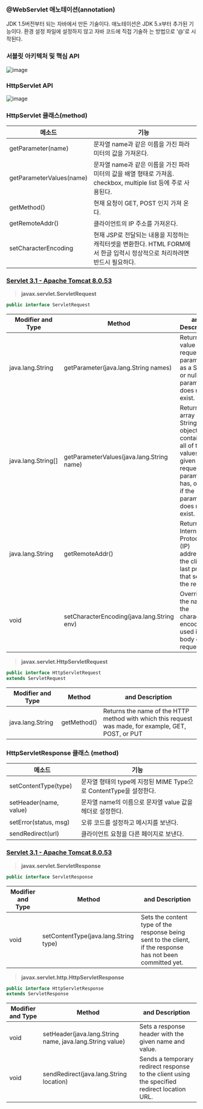 ### @WebServlet 애노테이션(annotation)

JDK 1.5버전부터 되는 자바에서 만든 기술이다. 애노테이션은 JDK 5.x부터 추가된 기능이다. 환경 설정 파일에 설정하지 않고 자바 코드에 직접 기술하
는 방법으로 '@'로 시작된다.

### 서블릿 아키텍처 및 핵심 API

![image](https://user-images.githubusercontent.com/81727895/165036117-d0bd32cd-74fb-46e6-bf50-bafecca02e36.png)


### HttpServlet API

![image](https://user-images.githubusercontent.com/81727895/165036180-553a0535-3c97-4bf5-b561-7ab7539998f6.png)

### HttpServlet 클래스(method)

|메소드|기능|
|--|--|
|getParameter(name)|문자열 name과 같은 이름을 가진 파라미터의 값을 가져온다.|
|getParameterValues(name)|문자열 name과 같은 이름을 가진 파라미터의 값을 배열 형태로 가져옴. checkbox, multiple list 등에 주로 사용된다.|
|getMethod()|현재 요청이 GET, POST 인지 가져 온다.|
|getRemoteAddr()|클라이언트의 IP 주소를 가져온다.|
|setCharacterEncoding|현재 JSP로 전달되는 내용을 지정하는 캐릭터셋을 변환한다. HTML FORM에서 한글 입력시 정상적으로 처리하려면 반드시 필요하다.|

### [Servlet 3.1 - Apache Tomcat 8.0.53](https://tomcat.apache.org/tomcat-8.0-doc/servletapi/index.html)

> **javax.servlet.ServletRequest**

```java
public interface ServletRequest
```

|Modifier and Type|Method |and Description|
|--|--|--|
|java.lang.String|getParameter(java.lang.String names)|Returns the value of a request parameter as a String, or null if the parameter does not exist.|
|java.lang.String[]|getParameterValues(java.lang.String name)|Returns an array of String objects containing all of the values the given request parameter has, or null if the parameter does not exist.|
|java.lang.String|getRemoteAddr()|Returns the Internet Protocol (IP) address of the client or last proxy that sent the request.|
|void|setCharacterEncoding(java.lang.String env)|Overrides the name of the character encoding used in the body of this request.|

> **javax.servlet.HttpServletRequest**

```java
public interface HttpServletRequest
extends ServletRequest
```

|Modifier and Type|Method |and Description|
|--|--|--|
|java.lang.String|getMethod()|Returns the name of the HTTP method with which this request was made, for example, GET, POST, or PUT|


### HttpServletResponse 클래스 (method)

|메소드|기능|
|--|--|
|setContentType(type)|문자열 형태의 type에 지정된 MIME Type으로 ContentType을 설정한다.|
|setHeader(name, value)|문자열 name의 이름으로 문자열 value 값을 헤더로 설정한다.|
|setError(status, msg)|오류 코드를 설정하고 메시지를 보낸다.|
|sendRedirect(url)|클라이언트 요청을 다른 페이지로 보낸다.|


### [Servlet 3.1 - Apache Tomcat 8.0.53](https://tomcat.apache.org/tomcat-8.0-doc/servletapi/index.html)

> **javax.servlet.ServletResponse**

```java
public interface ServletResponse
```

|Modifier and Type|Method |and Description|
|--|--|--|
|void|setContentType(java.lang.String type)|Sets the content type of the response being sent to the client, if the response has not been committed yet.|

> **javax.servlet.http.HttpServletResponse**

```java
public interface HttpServletResponse
extends ServletResponse
```

|Modifier and Type|Method |and Description|
|--|--|--|
|void|setHeader(java.lang.String name, java.lang.String value)|Sets a response header with the given name and value.|
|void|sendRedirect(java.lang.String location)|Sends a temporary redirect response to the client using the specified redirect location URL.|




